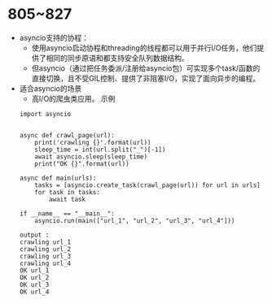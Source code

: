 # 805~827
 - asyncio支持的协程：
    - 使用asyncio启动协程和threading的线程都可以用于并行I/O任务，他们提供了相同的同步原语和都支持安全队列数据结构。
    - 但asyncio（通过把任务委派/注册给asyncio包）可实现多个task/函数的直接切换，且不受GIL控制、提供了非阻塞I/O，实现了面向异步的编程。
 - 适合asyncio的场景
    - 高I/O的爬虫类应用。 示例
    ```python3
    import asyncio


    async def crawl_page(url):
        print('crawling {}'.format(url))
        sleep_time = int(url.split("_")[-1])
        await asyncio.sleep(sleep_time)
        print("OK {}".format(url))

    async def main(urls):
        tasks = [asyncio.create_task(crawl_page(url)) for url in urls]
        for task in tasks:
            await task

    if __name__ == "__main__":
        asyncio.run(main(["url_1", "url_2", "url_3", "url_4"]))

    output :
    crawling url_1
    crawling url_2
    crawling url_3
    crawling url_4
    OK url_1
    OK url_2
    OK url_3
    OK url_4
    ```
